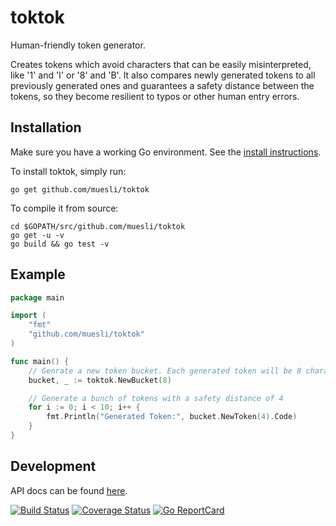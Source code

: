 toktok
======

Human-friendly token generator.

Creates tokens which avoid characters that can be easily misinterpreted, like '1' and 'I' or '8' and 'B'.
It also compares newly generated tokens to all previously generated ones and guarantees a safety distance
between the tokens, so they become resilient to typos or other human entry errors.

## Installation

Make sure you have a working Go environment. See the [install instructions](http://golang.org/doc/install.html).

To install toktok, simply run:

    go get github.com/muesli/toktok

To compile it from source:

    cd $GOPATH/src/github.com/muesli/toktok
    go get -u -v
    go build && go test -v

## Example
```go
package main

import (
	"fmt"
	"github.com/muesli/toktok"
)

func main() {
	// Genrate a new token bucket. Each generated token will be 8 characters long
	bucket, _ := toktok.NewBucket(8)

	// Generate a bunch of tokens with a safety distance of 4
	for i := 0; i < 10; i++ {
		fmt.Println("Generated Token:", bucket.NewToken(4).Code)
	}
}
```

## Development

API docs can be found [here](http://godoc.org/github.com/muesli/toktok).

[![Build Status](https://secure.travis-ci.org/muesli/toktok.png)](http://travis-ci.org/muesli/toktok)
[![Coverage Status](https://coveralls.io/repos/github/muesli/toktok/badge.svg?branch=master)](https://coveralls.io/github/muesli/toktok?branch=master)
[![Go ReportCard](http://goreportcard.com/badge/muesli/toktok)](http://goreportcard.com/report/muesli/toktok)
